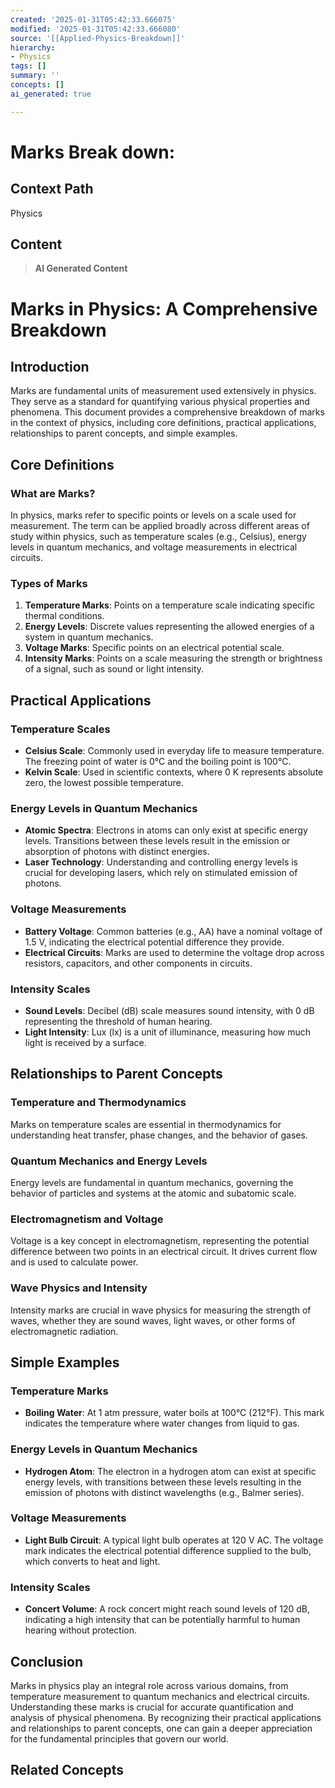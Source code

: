 ```yaml
---
created: '2025-01-31T05:42:33.666075'
modified: '2025-01-31T05:42:33.666080'
source: '[[Applied-Physics-Breakdown]]'
hierarchy:
- Physics
tags: []
summary: ''
concepts: []
ai_generated: true

---
```


# Marks Break down:

## Context Path
Physics

## Content
> **AI Generated Content**
 # Marks in Physics: A Comprehensive Breakdown

## Introduction

Marks are fundamental units of measurement used extensively in physics. They serve as a standard for quantifying various physical properties and phenomena. This document provides a comprehensive breakdown of marks in the context of physics, including core definitions, practical applications, relationships to parent concepts, and simple examples.

## Core Definitions

### What are Marks?

In physics, marks refer to specific points or levels on a scale used for measurement. The term can be applied broadly across different areas of study within physics, such as temperature scales (e.g., Celsius), energy levels in quantum mechanics, and voltage measurements in electrical circuits.

### Types of Marks

1. **Temperature Marks**: Points on a temperature scale indicating specific thermal conditions.
2. **Energy Levels**: Discrete values representing the allowed energies of a system in quantum mechanics.
3. **Voltage Marks**: Specific points on an electrical potential scale.
4. **Intensity Marks**: Points on a scale measuring the strength or brightness of a signal, such as sound or light intensity.

## Practical Applications

### Temperature Scales

- **Celsius Scale**: Commonly used in everyday life to measure temperature. The freezing point of water is 0°C and the boiling point is 100°C.
- **Kelvin Scale**: Used in scientific contexts, where 0 K represents absolute zero, the lowest possible temperature.

### Energy Levels in Quantum Mechanics

- **Atomic Spectra**: Electrons in atoms can only exist at specific energy levels. Transitions between these levels result in the emission or absorption of photons with distinct energies.
- **Laser Technology**: Understanding and controlling energy levels is crucial for developing lasers, which rely on stimulated emission of photons.

### Voltage Measurements

- **Battery Voltage**: Common batteries (e.g., AA) have a nominal voltage of 1.5 V, indicating the electrical potential difference they provide.
- **Electrical Circuits**: Marks are used to determine the voltage drop across resistors, capacitors, and other components in circuits.

### Intensity Scales

- **Sound Levels**: Decibel (dB) scale measures sound intensity, with 0 dB representing the threshold of human hearing.
- **Light Intensity**: Lux (lx) is a unit of illuminance, measuring how much light is received by a surface.

## Relationships to Parent Concepts

### Temperature and Thermodynamics

Marks on temperature scales are essential in thermodynamics for understanding heat transfer, phase changes, and the behavior of gases.

### Quantum Mechanics and Energy Levels

Energy levels are fundamental in quantum mechanics, governing the behavior of particles and systems at the atomic and subatomic scale.

### Electromagnetism and Voltage

Voltage is a key concept in electromagnetism, representing the potential difference between two points in an electrical circuit. It drives current flow and is used to calculate power.

### Wave Physics and Intensity

Intensity marks are crucial in wave physics for measuring the strength of waves, whether they are sound waves, light waves, or other forms of electromagnetic radiation.

## Simple Examples

### Temperature Marks

- **Boiling Water**: At 1 atm pressure, water boils at 100°C (212°F). This mark indicates the temperature where water changes from liquid to gas.

### Energy Levels in Quantum Mechanics

- **Hydrogen Atom**: The electron in a hydrogen atom can exist at specific energy levels, with transitions between these levels resulting in the emission of photons with distinct wavelengths (e.g., Balmer series).

### Voltage Measurements

- **Light Bulb Circuit**: A typical light bulb operates at 120 V AC. The voltage mark indicates the electrical potential difference supplied to the bulb, which converts to heat and light.

### Intensity Scales

- **Concert Volume**: A rock concert might reach sound levels of 120 dB, indicating a high intensity that can be potentially harmful to human hearing without protection.

## Conclusion

Marks in physics play an integral role across various domains, from temperature measurement to quantum mechanics and electrical circuits. Understanding these marks is crucial for accurate quantification and analysis of physical phenomena. By recognizing their practical applications and relationships to parent concepts, one can gain a deeper appreciation for the fundamental principles that govern our world.

## Related Concepts
